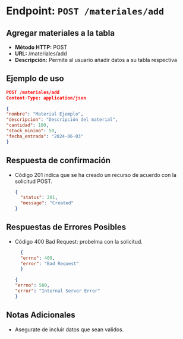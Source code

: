 # Endpoint: `POST /materiales/add`
## Agregar materiales a la tabla 

- **Método HTTP:** POST
- **URL:** /materiales/add
- **Descripción:** Permite al usuario añadir datos a su tabla respectiva
  
## Ejemplo de uso
  ```json
  POST /materiales/add
Content-Type: application/json

{
  "nombre": "Material Ejemplo",
  "descripcion": "Descripción del material",
  "cantidad": 100,
  "stock_minimo": 50,
  "fecha_entrada": "2024-06-03"
}
```

## Respuesta de confirmación

- Código 201 indica que se ha creado un recurso de acuerdo con la solicitud POST.

  ```json
  {
    "status": 201,
    "message": "Created"
  }
  ```

## Respuestas de Errores Posibles
- Código 400 Bad Request: probelma con la solicitud.

  ```json
    {
    "errno": 400,
    "error": "Bad Request"
    }
  ```

    ```json
    {
  "errno": 500,
  "error": "Internal Server Error"
    }
  ```

## Notas Adicionales
- Asegurate de incluir datos que sean validos.